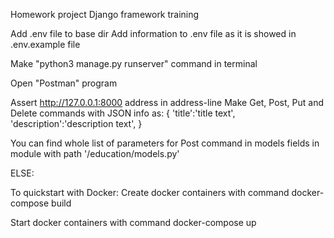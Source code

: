 Homework project 
Django framework training

Add .env file to base dir
Add information to .env file as it is showed in .env.example file

Make "python3 manage.py runserver" command in terminal

Open "Postman" program

Assert http://127.0.0.1:8000 address in address-line 
Make Get, Post, Put and Delete commands with JSON info as:
{
    'title':'title text',
    'description':'description text',
}

You can find whole list of parameters for Post command in models fields in module with path '/education/models.py'

ELSE:

To quickstart with Docker:
Create docker containers with command 
docker-compose build

Start docker containers with command 
docker-compose up